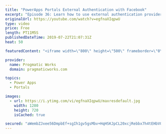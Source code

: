 ```yaml
---
title: "PowerApps Portals External Authentication with Facebook"
excerpt: "Episode 36: Learn how to use external authentication provider, Facebook with PowerApps Portals to allow users to register and login to your site easily.   Check out our free PowerApps App In A Day Class: http://success.pragmaticworks.com/aiad  We'd love to build an app for you: http://www.pragmaticworks.com"
originalUrl: https://youtube.com/watch?v=egfnaXIqpwU
type: video
price: Free
length: PT11M5S
publishedDateTime: 2019-07-22T21:07:31Z
heat: 50

featuredContent: "<iframe width=\"800\" height=\"500\" frameborder=\"0\" src=\"https://www.youtube.com/embed/egfnaXIqpwU\" allow=\"accelerometer; autoplay; encrypted-media; gyroscope; picture-in-picture\" allowfullscreen></iframe>"

provider:
  name: Progmatic Works
  domain: pragmaticworks.com

topics:
  - Power Apps
  - Portals

images:
  - url: https://i.ytimg.com/vi/egfnaXIqpwU/maxresdefault.jpg
    width: 1280
    height: 720
    isCached: true

secured: "aWembZJxee56DmpbEf+sgIh1gv5gsMbv+HqHSKJpCL20xcjRebbx7h4tEHbV0uEEReCelJY+jTGKYUz0t0KgvAPvLUqeffApizo9eQDCRaTs0LJPJI/b0JscKi2ZiSfryvHgH+asgvCmR653mmU/aoV6iroK9uH8xhUUihtC1N4W1F23wDnQBmFNE/Uy5yTfTvjyf01vOJgSnVfcGU7nNFCYM092gtn53mZQY0sAlOPsbk/Qc18Ruw09lm/Nzm7QAeOABG70w9GDPnvgYdVfqIcqoS9WY/NaAfcoSgZDZv04vYOKGHvfEZt47AY4VoQQ0f1/3umI1zbbbbHPbaLnqv6xhh6bJyLz83Qu7ahs8rYhrutEhd2Zu9kf2AXeFRuamOm+kn8Le0r9xrtVn6QEW7MPyo3p4XSgiqFBvB65zSA=;wGULNtIx6dYylaSh+79Eng=="
---
```


